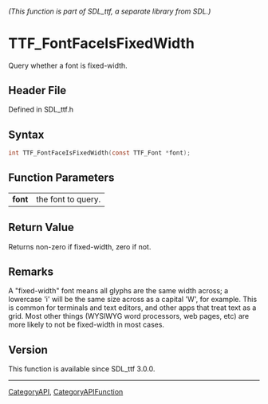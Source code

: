 ###### (This function is part of SDL_ttf, a separate library from SDL.)
# TTF_FontFaceIsFixedWidth

Query whether a font is fixed-width.

## Header File

Defined in SDL_ttf.h

## Syntax

```c
int TTF_FontFaceIsFixedWidth(const TTF_Font *font);

```

## Function Parameters

|              |                    |
| ------------ | ------------------ |
| **font**     | the font to query. |

## Return Value

Returns non-zero if fixed-width, zero if not.

## Remarks

A "fixed-width" font means all glyphs are the same width across; a
lowercase 'i' will be the same size across as a capital 'W', for example.
This is common for terminals and text editors, and other apps that treat
text as a grid. Most other things (WYSIWYG word processors, web pages, etc)
are more likely to not be fixed-width in most cases.

## Version

This function is available since SDL_ttf 3.0.0.

----
[CategoryAPI](CategoryAPI), [CategoryAPIFunction](CategoryAPIFunction)

